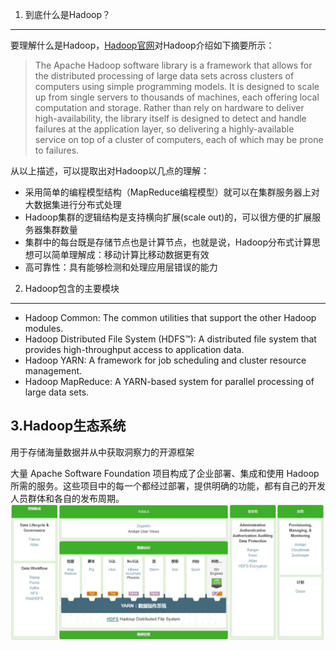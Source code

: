 1. 到底什么是Hadoop？
------
要理解什么是Hadoop，[Hadoop官网](http://hadoop.apache.org/)对Hadoop介绍如下摘要所示：

>The Apache Hadoop software library is a framework that allows for the distributed processing of large data sets across clusters of computers using simple programming models. It is designed to scale up from single servers to thousands of machines, each offering local computation and storage. Rather than rely on hardware to deliver high-availability, the library itself is designed to detect and handle failures at the application layer, so delivering a highly-available service on top of a cluster of computers, each of which may be prone to failures.

从以上描述，可以提取出对Hadoop以几点的理解：

- 采用简单的编程模型结构（MapReduce编程模型）就可以在集群服务器上对大数据集进行分布式处理
- Hadoop集群的逻辑结构是支持横向扩展(scale out)的，可以很方便的扩展服务器集群数量
- 集群中的每台既是存储节点也是计算节点，也就是说，Hadoop分布式计算思想可以简单理解成：移动计算比移动数据更有效
- 高可靠性：具有能够检测和处理应用层错误的能力

2. Hadoop包含的主要模块
---
- Hadoop Common: The common utilities that support the other Hadoop modules.
- Hadoop Distributed File System (HDFS™): A distributed file system that provides high-throughput access to application data.
- Hadoop YARN: A framework for job scheduling and cluster resource management.
- Hadoop MapReduce: A YARN-based system for parallel processing of large data sets.

3.Hadoop生态系统
---
用于存储海量数据并从中获取洞察力的开源框架


大量 Apache Software Foundation 项目构成了企业部署、集成和使用 Hadoop 所需的服务。这些项目中的每一个都经过部署，提供明确的功能，都有自己的开发人员群体和各自的发布周期。
![Hadoop Ecosystem](/images/hadoop/Hadoop-Ecosystem.jpg)
